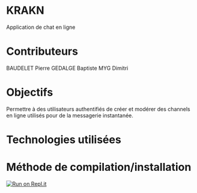 # KRAKN
Application de chat en ligne


# Contributeurs
BAUDELET Pierre
GEDALGE Baptiste
MYG Dimitri

# Objectifs
Permettre à des utilisateurs authentifiés de créer et modérer des channels en ligne utilisés pour de la messagerie instantanée.

# Technologies utilisées



# Méthode de compilation/installation






[![Run on Repl.it](https://repl.it/badge/github/KinderPingwiii/KRAKN)](https://repl.it/github/KinderPingwiii/KRAKN)
